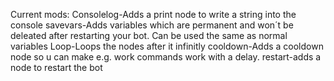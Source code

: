 Current mods:
Consolelog-Adds a print node to write a string into the console
savevars-Adds variables which are permanent and won´t be deleated after restarting your bot. Can be used the same as normal variables
Loop-Loops the nodes after it infinitly
cooldown-Adds a cooldown node so u can make e.g. work commands work with a delay.
restart-adds a node to restart the bot 
